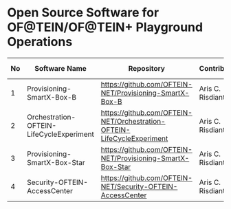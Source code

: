 # Open Source Software for OF@TEIN/OF@TEIN+ Playground Operations

####

No | Software Name   | Repository   | Contributors   | Years of Development
---|------------|-----------------|--------------|----------------
 1 | Provisioning-SmartX-Box-B  | https://github.com/OFTEIN-NET/Provisioning-SmartX-Box-B | Aris C. Risdianto | 2013 ~ 2014
 2 | Orchestration-OFTEIN-LifeCycleExperiment | https://github.com/OFTEIN-NET/Orchestration-OFTEIN-LifeCycleExperiment | Aris C. Risdianto | 2014 ~ 2015
 3 | Provisioning-SmartX-Box-Star | https://github.com/OFTEIN-NET/Provisioning-SmartX-Box-Star | Aris C. Risdianto | 2015
 4 | Security-OFTEIN-AccessCenter | https://github.com/OFTEIN-NET/Security-OFTEIN-AccessCenter | Aris C. Risdianto | 2016


